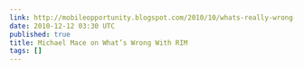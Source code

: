 ```yaml
---
link: http://mobileopportunity.blogspot.com/2010/10/whats-really-wrong-with-blackberry-and.html
date: 2010-12-12 03:30 UTC
published: true
title: Michael Mace on What’s Wrong With RIM
tags: []
---
```



